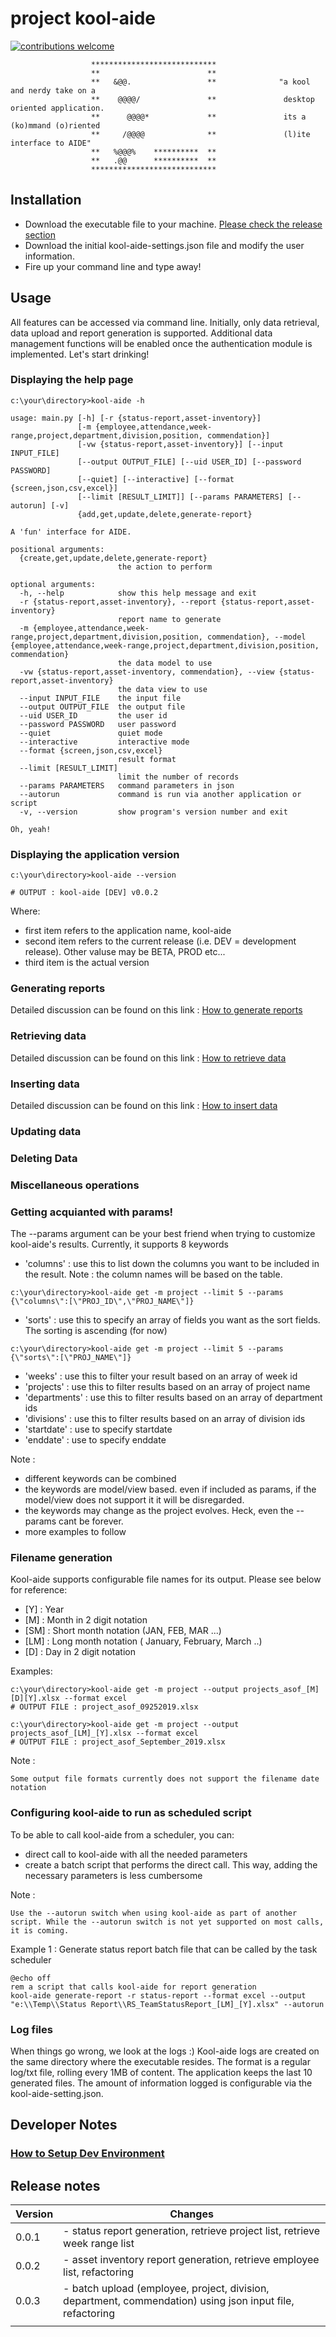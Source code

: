 # project kool-aide
[![contributions welcome](https://img.shields.io/badge/contributions-welcome-brightgreen.svg?style=flat)](https://github.com/dwyl/esta/issues)

```                                           
                  ****************************    
                  **                        **              
                  **   &@@.                 **              "a kool and nerdy take on a
                  **    @@@@/               **               desktop oriented application.
                  **      @@@@*             **               its a (ko)mmand (o)riented
                  **     /@@@@              **               (l)ite interface to AIDE"
                  **   %@@@%    **********  **   
                  **   .@@      **********  **  
                  ****************************        
```

## Installation
- Download the executable file to your machine. [Please check the release section](https://github.com/rsx-labs/kool-aide/releases)
- Download the initial kool-aide-settings.json file and modify the user information.
- Fire up your command line and type away!

## Usage
All features can be accessed via command line. Initially, only data retrieval, data upload and report generation is supported. Additional data management functions will be enabled once the authentication module is implemented. Let's start drinking!

### Displaying the help page

```
c:\your\directory>kool-aide -h

usage: main.py [-h] [-r {status-report,asset-inventory}]
               [-m {employee,attendance,week-range,project,department,division,position, commendation}]
               [-vw {status-report,asset-inventory}] [--input INPUT_FILE]
               [--output OUTPUT_FILE] [--uid USER_ID] [--password PASSWORD]
               [--quiet] [--interactive] [--format {screen,json,csv,excel}]
               [--limit [RESULT_LIMIT]] [--params PARAMETERS] [--autorun] [-v]
               {add,get,update,delete,generate-report}

A 'fun' interface for AIDE.

positional arguments:
  {create,get,update,delete,generate-report}
                        the action to perform

optional arguments:
  -h, --help            show this help message and exit
  -r {status-report,asset-inventory}, --report {status-report,asset-inventory}
                        report name to generate
  -m {employee,attendance,week-range,project,department,division,position, commendation}, --model {employee,attendance,week-range,project,department,division,position, commendation}
                        the data model to use
  -vw {status-report,asset-inventory, commendation}, --view {status-report,asset-inventory}
                        the data view to use
  --input INPUT_FILE    the input file
  --output OUTPUT_FILE  the output file
  --uid USER_ID         the user id
  --password PASSWORD   user password
  --quiet               quiet mode
  --interactive         interactive mode
  --format {screen,json,csv,excel}
                        result format
  --limit [RESULT_LIMIT]
                        limit the number of records
  --params PARAMETERS   command parameters in json
  --autorun             command is run via another application or script
  -v, --version         show program's version number and exit

Oh, yeah!

```

### Displaying the application version

```
c:\your\directory>kool-aide --version

# OUTPUT : kool-aide [DEV] v0.0.2
```
Where:
  - first item refers to the application name, kool-aide
  - second item refers to the current release (i.e. DEV = development release). Other valuse may be BETA, PROD etc...
  - third item is the actual version

### Generating reports
  
Detailed discussion can be found on this link : [How to generate reports](/docs/how_to_generate_report.md)

### Retrieving data

Detailed discussion can be found on this link : [How to retrieve data](/docs/how_to_get_data.md)

### Inserting data

Detailed discussion can be found on this link : [How to insert data](/docs/how_to_add_data.md)

### Updating data

### Deleting Data

### Miscellaneous operations

### Getting acquianted with params!

The --params argument can be your best friend when trying to customize kool-aide's results. Currently, it supports 8 keywords

- 'columns' : use this to list down the columns you want to be included in the result. Note : the column names will be based on the table.

```
c:\your\directory>kool-aide get -m project --limit 5 --params {\"columns\":[\"PROJ_ID\",\"PROJ_NAME\"]}
```
- 'sorts' : use this to specify an array of fields you want as the sort fields. The sorting is ascending (for now)

```
c:\your\directory>kool-aide get -m project --limit 5 --params {\"sorts\":[\"PROJ_NAME\"]}
```

- 'weeks' : use this to filter your result based on an array of week id
- 'projects' : use this to filter results based on an array of project name
- 'departments' : use this to filter results based on an array of department ids
- 'divisions' : use this to filter results based on an array of division ids
- 'startdate' : use to specify startdate
- 'enddate' : use to specify enddate

Note : 
- different keywords can be combined
- the keywords are model/view based. even if included as params, if the model/view does not support it it will be disregarded.
- the keywords may change as the project evolves. Heck, even the --params cant be forever.
- more examples to follow

### Filename generation 

Kool-aide supports configurable file names for its output. Please see below for reference:
- [Y]  : Year
- [M]  : Month in 2 digit notation
- [SM] : Short month notation (JAN, FEB, MAR ...)
- [LM] : Long month notation ( January, February, March ..) 
- [D]  : Day in 2 digit notation

Examples:
```
c:\your\directory>kool-aide get -m project --output projects_asof_[M][D][Y].xlsx --format excel
# OUTPUT FILE : project_asof_09252019.xlsx

c:\your\directory>kool-aide get -m project --output projects_asof_[LM]_[Y].xlsx --format excel
# OUTPUT FILE : project_asof_September_2019.xlsx
```

Note :
```
Some output file formats currently does not support the filename date notation
```

### Configuring kool-aide to run as scheduled script

To be able to call kool-aide from a scheduler, you can:
- direct call to kool-aide with all the needed parameters
- create a batch script that performs the direct call. This way, adding the necessary parameters is less cumbersome

Note :
```
Use the --autorun switch when using kool-aide as part of another script. While the --autorun switch is not yet supported on most calls, it is coming.
```
Example 1 : Generate status report batch file that can be called by the task scheduler
```
@echo off
rem a script that calls kool-aide for report generation
kool-aide generate-report -r status-report --format excel --output "e:\\Temp\\Status Report\\RS_TeamStatusReport_[LM]_[Y].xlsx" --autorun
```

### Log files
When things go wrong, we look at the logs :) Kool-aide logs are created on the same directory where the executable resides. The format is a regular log/txt file, rolling every 1MB of content. The application keeps the last 10 generated files. The amount of information logged is configurable via the kool-aide-setting.json.

## Developer Notes

### [How to Setup Dev Environment](/docs/how_to_setup_devenv.md)

## Release notes

|   Version	|  Changes 	|
|---	|---	|
|  0.0.1 	|  - status report generation, retrieve project list, retrieve week range list	|
|   0.0.2	|  - asset inventory report generation, retrieve employee list, refactoring	|
|   0.0.3	|  - batch upload (employee, project, division, department, commendation) using json input file,  refactoring	|
|   	|   	|
